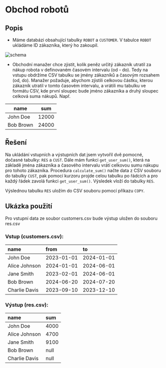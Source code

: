 # Obchod robotů

## Popis
* Máme databázi obsahující tabulky `ROBOT` a `CUSTOMER`. V tabulce `ROBOT` ukládáme ID zákazníka, který ho zakoupil.

![schema](/schema.png)

* Obchodní manažer chce zjistit, kolik peněz určitý zákazník utratil 
za nákup robota v definovaném časovém intervalu (od - do). 
Tedy na vstupu obdržíme CSV tabulku se jmény zákazníků a časovým rozsahem (od, do). 
Manažer požaduje, abychom zjistili celkovou částku, kterou zákazník utratil v tomto časovém intervalu, 
a vrátili mu tabulku ve formátu CSV, kde první sloupec bude jméno zákazníka 
a druhý sloupec celková suma nákupů. Např.

| name    | sum   |
|---------|-------|
| John Doe | 12000 |
| Bob Brown| 24000 |

## Řešení

Na ukládání vstupních a výstupních dat jsem vytvořil dvě pomocné, dočasné tabulky: `RES` a `CUST`. 
Dále mám funkci `get_user_sum()`, která na základě jména zákazníka a časového intervalu 
vrátí celkovou sumu nákupu pro tohoto zákazníka. 
Procedura `calculate_sum()` načte data z CSV souboru do tabulky `CUST`, 
pak pomocí kurzoru projde celou tabulku po řádcích 
a pro každý řádek zavolá funkci `get_user_sum()`. Výsledek vloží do tabulky `RES`.

Výslednou tabulku `RES` uložím do CSV souboru pomocí příkazu `COPY`.

## Ukázka použití 
Pro vstupní data ze soubor customers.csv bude výstup uložen do souboru res.csv

### Vstup (customers.csv):
| name |  from |  to |
| :--- | :--- | :--- |
| John Doe | 2023-01-01 | 2024-01-01 |
| Alice Johnson | 2024-01-01 | 2024-06-01 |
| Jane Smith | 2023-02-01 | 2024-06-01 |
| Bob Brown | 2024-06-20 | 2024-07-20 |
| Charlie Davis | 2023-09-10 | 2023-12-10 |



### Výstup (res.csv):
| name | sum |
| :--- | :--- |
| John Doe | 4000 |
| Alice Johnson | 4700 |
| Jane Smith | 9100 |
| Bob Brown | null |
| Charlie Davis | null |
